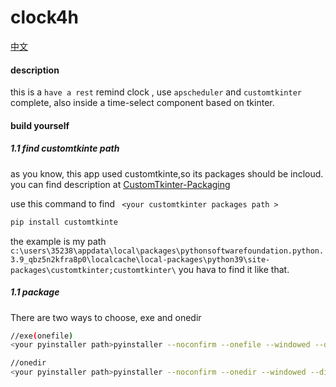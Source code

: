 # clock4h

[中文](./README_zh-cn.md)

#### description
this is a `have a rest` remind clock , use `apscheduler` and `customtkinter` complete, also inside a time-select component based on
tkinter.


#### build yourself

##### 1.1 find customtkinte path

as you know, this app used customtkinte,so its packages should be incloud. you can find description at [CustomTkinter-Packaging](https://github.com/TomSchimansky/CustomTkinter/wiki/Packaging)


use this command to find ` <your customtkinter packages path >`
 
```bash
pip install customtkinte
```
the example is my path `c:\users\35238\appdata\local\packages\pythonsoftwarefoundation.python.3.9_qbz5n2kfra8p0\localcache\local-packages\python39\site-packages\customtkinter;customtkinter\`  you hava to find it like that.


##### 1.1 package
There are two ways to choose, exe and onedir
```bash
//exe(onefile)
<your pyinstaller path>pyinstaller --noconfirm --onefile --windowed --distpath "<your source path>\target\dist\" --workpath "<your source path>\target\build\" --specpath "<your source path>\target\spec\" --add-data "<your customtkinter packages path >\customtkinter;customtkinter\" "<your source path>\clock.py"

//onedir
<your pyinstaller path>pyinstaller --noconfirm --onedir --windowed --distpath "<your source path>\target\dist\" --workpath "<your source path>\target\build\" --specpath "<your source path>\target\spec\" --add-data "<your customtkinter packages path >\customtkinter;customtkinter\" "<your source path>\clock.py"
```